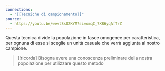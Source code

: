 ```yaml
---
connections:
  - "[[Tecniche di campionamento]]"
source:
  - https://youtu.be/wevtSsO2KYM?si=omqC_7XB6yqAfTrZ
---
```

Questa tecnica divide la popolazione in fasce omogenee per caratteristica, per ognuna di esse si sceglie un unità casuale che verrà aggiunta al nostro campione.


> [!ricorda]
> Bisogna avere una conoscenza preliminare della nostra popolazione per utilizzare questo metodo
